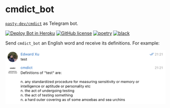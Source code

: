 # cmdict_bot

[`pasty-dev/cmdict`](https://github.com/pasty-dev/cmdict) as Telegram bot.

[![Deploy Bot in Heroku](https://github.com/pasty-dev/cmdict_bot/actions/workflows/deploy.yml/badge.svg)](https://github.com/pasty-dev/cmdict_bot/actions/workflows/deploy.yml) [![GitHub license](https://img.shields.io/badge/license-GPLv3-blue.svg)](https://github.com/pasty-dev/cmdict_bot/blob/main/LICENSE) [![poetry](https://img.shields.io/badge/PyPM-poetry-5975aa)](https://python-poetry.org) [![black](https://img.shields.io/badge/code%20style-black-000000.svg)](https://github.com/psf/black)

Send `cmdict_bot` an English word and receive its definitions. For example:

<p align="center">
  <img width="600" src="img/light-demo.png">
</p>
